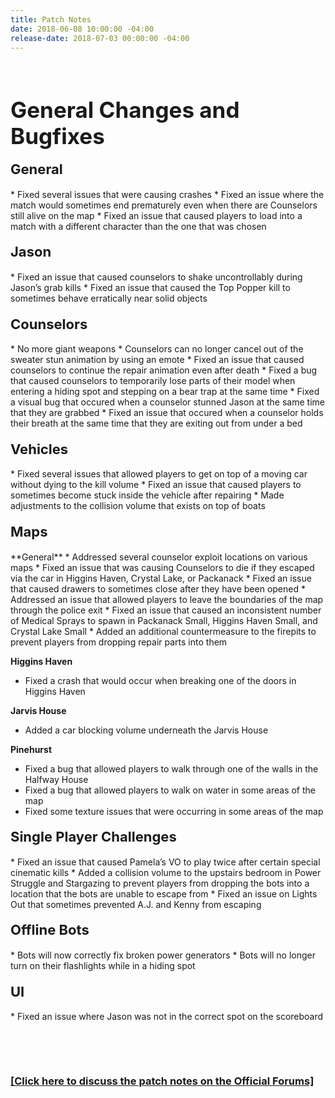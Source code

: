 ```yaml
---
title: Patch Notes
date: 2018-06-08 10:00:00 -04:00
release-date: 2018-07-03 00:00:00 -04:00
---
```


<p>&nbsp;</p>
<h1 style="text-align: left;"><span style="font-size:35px;"><strong>General Changes and Bugfixes</strong></span></h1>


<h4 style="text-align: left;"><span style="font-size:22px;">General</span></h4>
* Fixed several issues that were causing crashes
* Fixed an issue where the match would sometimes end prematurely even when there are Counselors still alive on the map
* Fixed an issue that caused players to load into a match with a different character than the one that was chosen


<h4 style="text-align: left;"><span style="font-size:22px;">Jason</span></h4>
* Fixed an issue that caused counselors to shake uncontrollably during Jason’s grab kills
* Fixed an issue that caused the Top Popper kill to sometimes behave erratically near solid objects


<h4 style="text-align: left;"><span style="font-size:22px;">Counselors</span></h4>
* No more giant weapons
* Counselors can no longer cancel out of the sweater stun animation by using an emote
* Fixed an issue that caused counselors to continue the repair animation even after death
* Fixed a bug that caused counselors to temporarily lose parts of their model when entering a hiding spot and stepping on a bear trap at the same time
* Fixed a visual bug that occured when a counselor stunned Jason at the same time that they are grabbed
* Fixed an issue that occured when a counselor holds their breath at the same time that they are exiting out from under a bed


<h4 style="text-align: left;"><span style="font-size:22px;">Vehicles</span></h4>
* Fixed several issues that allowed players to get on top of a moving car without dying to the kill volume
* Fixed an issue that caused players to sometimes become stuck inside the vehicle after repairing
* Made adjustments to the collision volume that exists on top of boats


<h4 style="text-align: left;"><span style="font-size:22px;">Maps</span></h4>
**General**
* Addressed several counselor exploit locations on various maps
* Fixed an issue that was causing Counselors to die if they escaped via the car in Higgins Haven, Crystal Lake, or Packanack
* Fixed an issue that caused drawers to sometimes close after they have been opened
* Addressed an issue that allowed players to leave the boundaries of the map through the police exit
* Fixed an issue that caused an inconsistent number of Medical Sprays to spawn in Packanack Small, Higgins Haven Small, and Crystal Lake Small
* Added an additional countermeasure to the firepits to prevent players from dropping repair parts into them

**Higgins Haven**
* Fixed a crash that would occur when breaking one of the doors in Higgins Haven

**Jarvis House**
* Added a car blocking volume underneath the Jarvis House

**Pinehurst**
* Fixed a bug that allowed players to walk through one of the walls in the Halfway House
* Fixed a bug that allowed players to walk on water in some areas of the map
* Fixed some texture issues that were occurring in some areas of the map


<h4 style="text-align: left;"><span style="font-size:22px;">Single Player Challenges</span></h4>
* Fixed an issue that caused Pamela’s VO to play twice after certain special cinematic kills
* Added a collision volume to the upstairs bedroom in Power Struggle and Stargazing to prevent players from dropping the bots into a location that the bots are unable to escape from
* Fixed an issue on Lights Out that sometimes prevented A.J. and Kenny from escaping

<h4 style="text-align: left;"><span style="font-size:22px;">Offline Bots</span></h4>
* Bots will now correctly fix broken power generators
* Bots will no longer turn on their flashlights while in a hiding spot



<h4 style="text-align: left;"><span style="font-size:22px;">UI</span></h4>
* Fixed an issue where Jason was not in the correct spot on the scoreboard

<p>&nbsp;</p>
<p>&nbsp;</p>

### [[Click here to discuss the patch notes on the Official Forums]](http://forum.f13game.com/topic/20423-patch-notes-070318/)